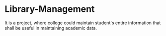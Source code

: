 # Library-Management
It is a project, where college could maintain student's entire information that shall be useful in maintaining academic data.
